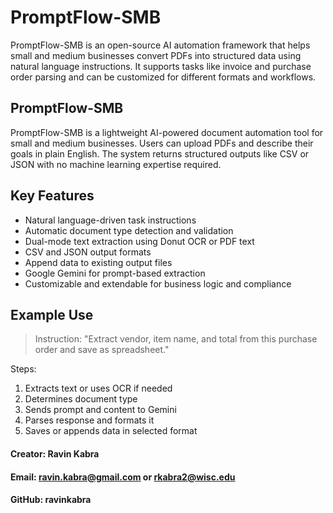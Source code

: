 # PromptFlow-SMB
PromptFlow-SMB is an open-source AI automation framework that helps small and medium businesses convert PDFs into structured data using natural language instructions. It supports tasks like invoice and purchase order parsing and can be customized for different formats and workflows.


## PromptFlow-SMB

PromptFlow-SMB is a lightweight AI-powered document automation tool for small and medium businesses. Users can upload PDFs and describe their goals in plain English. The system returns structured outputs like CSV or JSON with no machine learning expertise required.

## Key Features

- Natural language-driven task instructions
- Automatic document type detection and validation
- Dual-mode text extraction using Donut OCR or PDF text
- CSV and JSON output formats
- Append data to existing output files
- Google Gemini for prompt-based extraction
- Customizable and extendable for business logic and compliance

## Example Use

> Instruction: "Extract vendor, item name, and total from this purchase order and save as spreadsheet."

Steps:
1. Extracts text or uses OCR if needed
2. Determines document type
3. Sends prompt and content to Gemini
4. Parses response and formats it
5. Saves or appends data in selected format


#### Creator: Ravin Kabra
#### Email: ravin.kabra@gmail.com or rkabra2@wisc.edu
#### GitHub: ravinkabra

